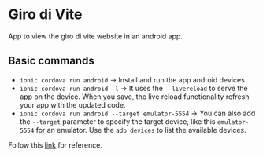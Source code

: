 # Giro di Vite
App to view the giro di vite website in an android app.

## Basic commands
- `ionic cordova run android` -> Install and run the app android devices
- `ionic cordova run android -l` -> It uses the `--livereload` to serve the app on the device. When you save, the live reload functionality refresh your app with the updated code. 
- `ionic cordova run android --target emulator-5554` -> You can also add the `--target` parameter to specify the target device, like this `emulator-5554` for an emulator. Use the `adb devices` to list the available devices. 


Follow this [link](https://ionicframework.com/docs/cli/commands/cordova-run) for reference.
